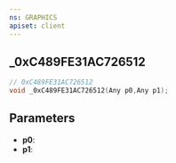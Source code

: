 ```yaml
---
ns: GRAPHICS
apiset: client
---
```

## _0xC489FE31AC726512

```c
// 0xC489FE31AC726512
void _0xC489FE31AC726512(Any p0,Any p1);
```


## Parameters
* **p0**:
* **p1**: